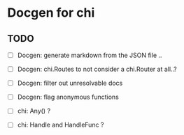 # Docgen for chi

## TODO

- [ ] Docgen: generate markdown from the JSON file ..
- [ ] Docgen: chi.Routes to not consider a chi.Router at all..?
- [ ] Docgen: filter out unresolvable docs
- [ ] Docgen: flag anonymous functions

- [ ] chi: Any() ?
- [ ] chi: Handle and HandleFunc ? 
